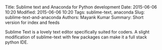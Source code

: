 Title: Sublime text and Anaconda for Python development
Date: 2015-06-06 10:20
Modified: 2015-06-06 10:20
Tags: sublime-text, anaconda
Slug: sublime-text-and-anaconda
Authors: Mayank Kumar
Summary: Short version for index and feeds

Sublime Text is a lovely text editor specifically suited for coders. A slight modification of sublime-text with few packages can make it a full stack python IDE.  
